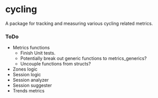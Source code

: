 # cycling
A package for tracking and measuring various cycling related metrics.

### ToDo
- Metrics functions
    - Finish Unit tests.
    - Potentially break out generic functions to metrics_generics?
    - Uncouple functions from structs?
- Zones logic
- Session logic
- Session analyzer
- Session suggester
- Trends metrics
